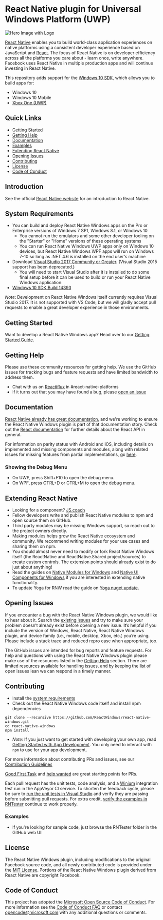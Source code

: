 ﻿# React Native plugin for Universal Windows Platform (UWP)

![Hero Image with Logo](./.github/hero.png)

[React Native](http://facebook.github.io/react-native) enables you to build world-class application experiences on native platforms using a consistent developer experience based on JavaScript and [React](http://facebook.github.io/react). The focus of React Native is on developer efficiency across all the platforms you care about - learn once, write anywhere. Facebook uses React Native in multiple production apps and will continue investing in React Native.

This repository adds support for the [Windows 10 SDK](https://developer.microsoft.com/en-us/windows/downloads), which allows you to build apps for:
* Windows 10
* Windows 10 Mobile
* [Xbox One (UWP)](https://msdn.microsoft.com/en-us/windows/uwp/xbox-apps/index)

## Quick Links

- [Getting Started](#getting-started)
- [Getting Help](#getting-help)
- [Documentation](#documentation)
- [Examples](#examples)
- [Extending React Native](#extending-react-native)
- [Opening Issues](#opening-issues)
- [Contributing](#contributing)
- [License](#license)
- [Code of Conduct](#code-of-conduct)

## Introduction

See the official [React Native website](https://facebook.github.io/react-native/) for an introduction to React Native.

## System Requirements

- You can build and deploy React Native Windows apps on the Pro or Enterprise versions of Windows 7 SP1, Windows 8.1, or Windows 10
	- You cannot run the emulators and some other developer tooling on the "Starter" or "Home" versions of these operating systems
	- You can run React Native Windows UWP apps only on Windows 10 devices, but React Native Windows WPF apps will run on Windows 7-10 so long as .NET 4.6 is installed on the end user's machine
- Download [Visual Studio 2017 Community or Greater](https://www.visualstudio.com/downloads/). (Visual Studio 2015 support has been deprecated.)
	- You will need to start Visual Studio after it is installed to do some final setup before it can be used to build or run your React Native Windows application
- [Windows 10 SDK Build 14393](https://developer.microsoft.com/en-us/windows/downloads/sdk-archive)

*Note*: Development on React Native Windows itself currently requires Visual Studio 2017. It is not supported with VS Code, but we will gladly accept pull requests to enable a great developer experience in those environments.

## Getting Started

Want to develop a React Native Windows app? Head over to our [Getting Started Guide](docs/GettingStarted.md).

## Getting Help

Please use these community resources for getting help. We use the GitHub issues for tracking bugs and feature requests and have limited bandwidth to address them.

- Chat with us on [Reactiflux](https://discord.gg/0ZcbPKXt5bWJVmUY) in #react-native-platforms
- If it turns out that you may have found a bug, please [open an issue](#opening-issues)

## Documentation

[React Native already has great documentation](https://facebook.github.io/react-native/docs/getting-started.html), and we're working to ensure the React Native Windows plugin is part of that documentation story. Check out the [React documentation](http://facebook.github.io/react/) for further details about the React API in general.

For information on parity status with Android and iOS, including details on implemented and missing components and modules, along with related issues for missing features from partial implementations, go [here](docs/CoreParityStatus.md).

### Showing the Debug Menu

- On UWP, press Shift+F10 to open the debug menu.
- On WPF, press CTRL+D or CTRL+M to open the debug menu.

## Extending React Native

- Looking for a component? [JS.coach](https://js.coach/react-native)
- Fellow developers write and publish React Native modules to npm and open source them on GitHub.
- Third party modules may be missing Windows support, so reach out to the project owners directly.
- Making modules helps grow the React Native ecosystem and community. We recommend writing modules for your use cases and sharing them on npm.
- You should almost never need to modify or fork React Native Windows itself (the ReactNative and ReactNative.Shared project/sources) to create custom controls. The extension points should already exist to do just about anything!
- Read the guides on [Native Modules for Windows](docs/NativeModulesWindows.md) and [Native UI Components for Windows](docs/NativeComponentsWindows.md) if you are interested in extending native functionality.
- To update Yoga for RNW read the guide on [Yoga nuget update](docs/YogaUpdate.md).

## Opening Issues

If you encounter a bug with the React Native Windows plugin, we would like to hear about it. Search the [existing issues](https://github.com/ReactWindows/react-native-windows/issues) and try to make sure your problem doesn’t already exist before opening a new issue. It’s helpful if you include the version of Windows, React Native, React Native Windows plugin, and device family (i.e., mobile, desktop, Xbox, etc.) you’re using. Please include a stack trace and reduced repro case when appropriate, too.

The GitHub issues are intended for bug reports and feature requests. For help and questions with using the React Native Windows plugin please make use of the resources listed in the [Getting Help](#getting-help) section. There are limited resources available for handling issues, and by keeping the list of open issues lean we can respond in a timely manner.

## Contributing

- Install the [system requirements](#system-requirements)
- Check out the React Native Windows code itself and install npm dependencies
```
git clone --recursive https://github.com/ReactWindows/react-native-windows.git
cd react-native-windows
npm install
```
- *Note:* If you just want to get started with developing your own app, read [Getting Started with App Development](#GettingStarted). You only need to interact with `npm` to use for your app development.

For more information about contributing PRs and issues, see our [Contribution Guidelines](CONTRIBUTING.md)

[Good First Task](https://github.com/ReactWindows/react-native-windows/labels/Good%20First%20Task) and [help wanted](https://github.com/ReactWindows/react-native-windows/labels/help%20wanted) are great starting points for PRs.

Each pull request has the unit tests, code analysis, and a [Winium](https://github.com/2gis/Winium) integration test run in the AppVeyor CI service. To shorten the feedback cycle, please be sure to [run the unit tests in Visual Studio](CONTRIBUTING.md#running-unit-tests-in-visual-studio) and verify they are passing before submitting pull requests. For extra credit, [verify the examples in RNTester](CONTRIBUTING.md#using-rntester) continue to work properly.

### Examples

- If you're looking for sample code, just browse the RNTester folder in the GitHub web UI

## License

The React Native Windows plugin, including modifications to the original Facebook source code, and all newly contributed code is provided under the [MIT License](LICENSE). Portions of the React Native Windows plugin derived from React Native are copyright Facebook.

## Code of Conduct

This project has adopted the [Microsoft Open Source Code of Conduct](https://opensource.microsoft.com/codeofconduct/). For more information see the [Code of Conduct FAQ](https://opensource.microsoft.com/codeofconduct/faq/) or contact [opencode@microsoft.com](mailto:opencode@microsoft.com) with any additional questions or comments.
